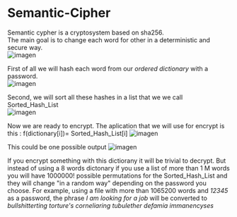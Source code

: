 # Semantic-Cipher    
Semantic cypher is a cryptosystem based on sha256.    
The main goal is to change each word for other in a deterministic and secure way.     
![imagen](https://user-images.githubusercontent.com/31859239/213827054-e8cb60c1-49e7-4879-a8fd-2ce1678acb79.png)

First of all we will hash each word from our *ordered dictionary* with a password.    
![imagen](https://user-images.githubusercontent.com/31859239/213827559-c4f37461-0ef8-4280-bea1-49c4236b9678.png)
   

Second, we will sort all these hashes in a list that we we call Sorted_Hash_List     
![imagen](https://user-images.githubusercontent.com/31859239/213777478-b67df721-f356-426c-b708-0145646d893e.png)


Now we are ready to encrypt. The aplication that we will use for encrypt is this : f(dictionary[i])= Sorted_Hash_List[i]
![imagen](https://user-images.githubusercontent.com/31859239/213777927-de6d59b9-65c7-4aa9-97a7-239627b7e0bd.png)


This could be one possible output 
![imagen](https://user-images.githubusercontent.com/31859239/213778075-a39ae12c-0276-4203-a57e-e664cfe02c99.png)
     
     
If you encrypt something with this dictiorany it will be  trivial to decrypt. But instead of using a 8 words dictonary if you use a list of more than 1 M words you will have 1000000! possible permutations for the Sorted_Hash_List and they will change "in a random way" depending on the password you choose. 
For example, using a file with more than 1065200 words and _12345_ as a password, the phrase *I am looking for a job* will be converted to  *bullshitterting torture's corneliaring tubulether defamia immanencyses*

